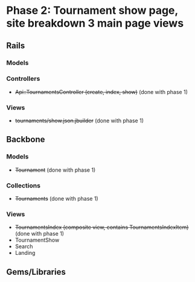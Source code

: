 # Phase 2: Tournament show page, site breakdown 3 main page views

## Rails
### Models

### Controllers
* ~~Api::TournamentsController (create, index, show)~~ (done with phase 1)

### Views
* ~~tournaments/show.json.jbuilder~~ (done with phase 1)

## Backbone
### Models
* ~~Tournament~~ (done with phase 1)

### Collections
* ~~Tournaments~~ (done with phase 1)

### Views
* ~~TournamentsIndex (composite view, contains TournamentsIndexItem)~~ (done with phase 1)
* TournamentShow
* Search
* Landing

## Gems/Libraries

